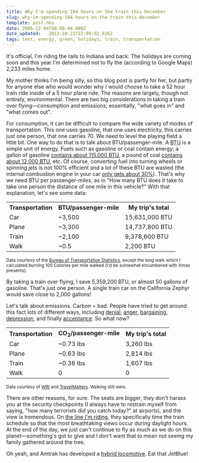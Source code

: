 ```yaml
---
title: Why I'm spending 104 hours on the train this December
slug: why-im-spending-104-hours-on-the-train-this-december
template: post.hbs
date: 2006-12-04T08:00:04.000Z
date_updated:   2013-10-21T22:09:02.826Z
tags: text, energy, green, holidays, train, transportation
---
```


It's official, I'm riding the rails to Indiana and back. The holidays are coming soon and this year I'm determined not to fly the (according to Google Maps) 2,233 miles home.<!--more-->

My mother thinks I'm being silly, so this blog post is partly for her, but partly for anyone else who would wonder why I would choose to take a 52 hour train ride inside of a 5 hour plane ride. The reasons are largely, though not entirely, environmental. There are two big considerations in taking a train over flying&mdash;consumption and emissions; essentially, "what goes in" and "what comes out".

For consumption, it can be difficult to compare the wide variety of modes of transportation. This one uses gasoline, that one uses electricity, this carries just one person, that one carries 70. We need to level the playing field a little bit. One way to do that is to talk about BTU/passenger-mile. A <acronym title="British Thermal Unit">BTU</acronym> is a simple unit of energy. Fuels such as gasoline or coal contain energy; a gallon of gasoline <a href="http://bioenergy.ornl.gov/papers/misc/energy_conv.html" title="Bioenergy Conversion Factors at ORNL.gov">contains about 115,000 BTU</a>, a pound of coal <a href="http://bioenergy.ornl.gov/papers/misc/energy_conv.html" title="ibid.">contains about 12,000 BTU</a>, etc. Of course, converting fuel into turning wheels or spinning jets is not 100% efficient and a lot of these BTU are wasted (the internal combustion engine in your car <a href="http://en.wikipedia.org/wiki/Fuel_efficiency" title="Fuel efficiency on Wikipedia">only gets about 30%</a>). That's why we need BTU per passenger-miles, as in "How many BTU does it take to take one person the distance of one mile in this vehicle?" With that explanation, let's see some data:

<table style="width:100%;">
<tr><th>Transportation</th><th>BTU/passenger-mile</th><th>My trip's total</th></tr>
<tr><td>Car</td><td>~3,500</td><td>15,631,000 BTU</td></tr>
<tr><td>Plane</td><td>~3,300</td><td>14,737,800 BTU</td></tr>
<tr><td>Train</td><td>~2,100</td><td>9,378,600 BTU</td></tr>
<tr><td>Walk</td><td>~0.5</td><td>2,200 BTU</td></tr>
</table>
<small>Data courtesy of the <a href="http://www.bts.gov/publications/national_transportation_statistics/html/table_04_20.html" title="BTS.gov">Bureau of Transportation Statistics</a>, except the long walk which I calculated burning 100 Calories per mile walked (I'd be somewhat encumbered with Xmas presents).</small>

By taking a train over flying, I save 5,359,200 BTU, or almost 50 gallons of gasoline. That's just one person. A single train car on the California Zephyr would save close to 2,000 gallons!

Let's talk about emissions. Carbon = bad. People have tried to get around this fact lots of different ways, including <a href="http://www.commondreams.org/headlines03/0829-02.htm" title="'Bush Administration: Carbon Dioxide not a pollutant' on CommonDreams.org">denial</a>, <a href="http://www.buzzle.com/articles/united-nations-climate-change-conference-brings-grim-warnings-angry-protests.html" title="'Climate Change Conference Bring Grim Warnings, Angry Protests' on Buzzle">anger</a>, <a href="http://society.guardian.co.uk/societyguardian/story/0,,1924335,00.html" title="'Paying for our sins' on Guardian.co.uk">bargaining</a>, <a href="http://www.stopglobalwarming.org/sgw_read.asp?id=436113142006" title="'Climate change irreversible' on StopGlobalWarming.org">depression</a>, and finally <a href="http://blog.oup.com/oupblog/2006/11/what_do_al_gore.html" title="'Carbon Neutral' Word of the Year">acceptance</a>. So what now?

<table style="width:100%;">
<tr><th>Transportation</th><th>CO<sub>2</sub>/passenger-mile</th><th>My trip's total</th></tr>
<tr><td>Car</td><td>~0.73 lbs</td><td>3,260 lbs</td></tr>
<tr><td>Plane</td><td>~0.63 lbs</td><td>2,814 lbs</td></tr>
<tr><td>Train</td><td>~0.36 lbs</td><td>1,607 lbs</td></tr>
<tr><td>Walk</td><td>0</td><td>0</td></tr>
</table>
<small>Data courtesy of <a href="http://safeclimate.net/business/measuring/annual_inventory.php" title="SafeClimate.net">WRI</a> and <a href="http://www.travelmatters.org/calculator/individual/" title="TravelMatters.org">TravelMatters</a>. Walking still wins.</small>

There are other reasons, for sure. The seats are bigger, they don't harass you at the security checkpoints (I always have to restrain myself from saying, "how many terrorists did you catch today?" at airports), and the view is tremendous. On <a href="http://www.flickr.com/photos/tags/zephyr/clusters/train-california-amtrak/" title="Zephyr cluster on Flickr">the line I'm riding</a>, they specifically time the train schedule so that the most breathtaking views occur during daylight hours. At the end of the day, we just can't continue to fly as much as we do on this planet&mdash;something's got to give and I don't want that to mean not seeing my family gathered around the tree.

Oh yeah, and Amtrak has developed a <a href="http://www.railpower.com/products_hl_ggseries.html" title="RailPower.com">hybrid locomotive</a>. Eat that JetBlue!
